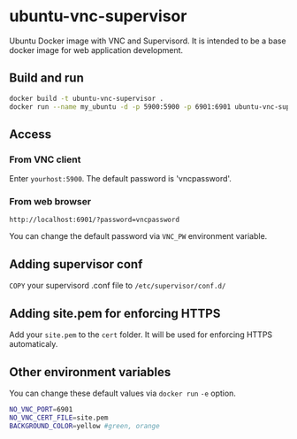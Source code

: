 # ubuntu-vnc-supervisor
Ubuntu Docker image with VNC and Supervisord.
It is intended to be a base docker image for web application development.

## Build and run

```bash
docker build -t ubuntu-vnc-supervisor .
docker run --name my_ubuntu -d -p 5900:5900 -p 6901:6901 ubuntu-vnc-supervisor
```

## Access

### From VNC client

Enter `yourhost:5900`. The default password is 'vncpassword'.

### From web browser

`http://localhost:6901/?password=vncpassword`

You can change the default password via `VNC_PW` environment variable.

## Adding supervisor conf

`COPY` your supervisord .conf file to `/etc/supervisor/conf.d/`

## Adding site.pem for enforcing HTTPS

Add your `site.pem` to the `cert` folder. It will be used for enforcing HTTPS automaticaly.

## Other environment variables

You can change these default values via `docker run` `-e` option.

```bash
NO_VNC_PORT=6901
NO_VNC_CERT_FILE=site.pem
BACKGROUND_COLOR=yellow #green, orange 
```

